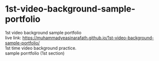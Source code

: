 # 1st-video-background-sample-portfolio
1st video background sample portfolio
<br>
live link: https://muhammadyeasinarafath.github.io/1st-video-background-sample-portfolio/
<br>
1st time video background practice.
<br>
sample porrtfolio (1st section)
